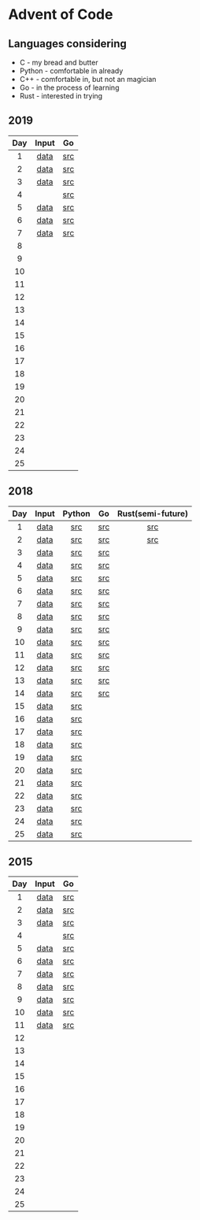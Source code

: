 # Advent of Code
## Languages considering
- C - my bread and butter
- Python - comfortable in already
- C++ - comfortable in, but not an magician
- Go - in the process of learning
- Rust - interested in trying

## 2019
|  Day  |       Input        |               Go                |
| :---: | :----------------: | :-----------------------------: |
|   1   | [data](2019/day1/) | [src](go/src/2019/day1/day1.go) |
|   2   | [data](2019/day2/) | [src](go/src/2019/day2/day2.go) |
|   3   | [data](2019/day3/) | [src](go/src/2019/day3/day3.go) |
|   4   |                    | [src](go/src/2019/day4/day4.go) |
|   5   | [data](2019/day5/) | [src](go/src/2019/day5/day5.go) |
|   6   | [data](2019/day6/) | [src](go/src/2019/day6/day7.go) |
|   7   | [data](2019/day7/) | [src](go/src/2019/day7/day7.go) |
|   8   |                    |                                 |
|   9   |                    |                                 |
|  10   |                    |                                 |
|  11   |                    |                                 |
|  12   |                    |                                 |
|  13   |                    |                                 |
|  14   |                    |                                 |
|  15   |                    |                                 |
|  16   |                    |                                 |
|  17   |                    |                                 |
|  18   |                    |                                 |
|  19   |                    |                                 |
|  20   |                    |                                 |
|  21   |                    |                                 |
|  22   |                    |                                 |
|  23   |                    |                                 |
|  24   |                    |                                 |
|  25   |                    |                                 |

## 2018
|  Day  |        Input        |           Python            |                Go                 |         Rust(semi-future)         |
| :---: | :-----------------: | :-------------------------: | :-------------------------------: | :-------------------------------: |
|   1   | [data](2018/day1/)  | [src](python/2018/day1.py)  |  [src](go/src/2018/day1/day1.go)  | [src](rust/2018/day1/src/main.rs) |
|   2   | [data](2018/day2/)  | [src](python/2018/day2.py)  |  [src](go/src/2018/day2/day2.go)  | [src](rust/2018/day2/src/main.rs) |
|   3   | [data](2018/day3/)  | [src](python/2018/day3.py)  |  [src](go/src/2018/day3/day3.go)  |                                   |
|   4   | [data](2018/day4/)  | [src](python/2018/day4.py)  |  [src](go/src/2018/day4/day4.go)  |                                   |
|   5   | [data](2018/day5/)  | [src](python/2018/day5.py)  |  [src](go/src/2018/day5/day5.go)  |                                   |
|   6   | [data](2018/day6/)  | [src](python/2018/day6.py)  |  [src](go/src/2018/day6/day6.go)  |                                   |
|   7   | [data](2018/day7/)  | [src](python/2018/day7.py)  |  [src](go/src/2018/day7/day7.go)  |                                   |
|   8   | [data](2018/day8/)  | [src](python/2018/day8.py)  |  [src](go/src/2018/day8/day8.go)  |                                   |
|   9   | [data](2018/day9/)  | [src](python/2018/day9.py)  |  [src](go/src/2018/day9/day9.go)  |                                   |
|  10   | [data](2018/day10/) | [src](python/2018/day10.py) | [src](go/src/2018/day10/day10.go) |                                   |
|  11   | [data](2018/day11/) | [src](python/2018/day11.py) | [src](go/src/2018/day11/day11.go) |                                   |
|  12   | [data](2018/day12/) | [src](python/2018/day12.py) | [src](go/src/2018/day12/day12.go) |                                   |
|  13   | [data](2018/day13/) | [src](python/2018/day13.py) | [src](go/src/2018/day13/day13.go) |                                   |
|  14   | [data](2018/day14/) | [src](python/2018/day14.py) | [src](go/src/2018/day14/day14.go) |                                   |
|  15   | [data](2018/day15/) | [src](python/2018/day15.py) |                                   |                                   |
|  16   | [data](2018/day16/) | [src](python/2018/day16.py) |                                   |                                   |
|  17   | [data](2018/day17/) | [src](python/2018/day17.py) |                                   |                                   |
|  18   | [data](2018/day18/) | [src](python/2018/day18.py) |                                   |                                   |
|  19   | [data](2018/day19/) | [src](python/2018/day19.py) |                                   |                                   |
|  20   | [data](2018/day20/) | [src](python/2018/day20.py) |                                   |                                   |
|  21   | [data](2018/day21/) | [src](python/2018/day21.py) |                                   |                                   |
|  22   | [data](2018/day22/) | [src](python/2018/day22.py) |                                   |                                   |
|  23   | [data](2018/day23/) | [src](python/2018/day23.py) |                                   |                                   |
|  24   | [data](2018/day24/) | [src](python/2018/day24.py) |                                   |                                   |
|  25   | [data](2018/day25/) | [src](python/2018/day25.py) |                                   |                                   |

## 2015
|  Day  |        Input        |                Go                 |
| :---: | :-----------------: | :-------------------------------: |
|   1   | [data](2015/day1/)  |  [src](go/src/2015/day1/day1.go)  |
|   2   | [data](2015/day2/)  |  [src](go/src/2015/day2/day2.go)  |
|   3   | [data](2015/day3/)  |  [src](go/src/2015/day3/day3.go)  |
|   4   |                     |  [src](go/src/2015/day4/day4.go)  |
|   5   | [data](2015/day5/)  |  [src](go/src/2015/day5/day5.go)  |
|   6   | [data](2015/day6/)  |  [src](go/src/2015/day6/day6.go)  |
|   7   | [data](2015/day7/)  |  [src](go/src/2015/day7/day7.go)  |
|   8   | [data](2015/day8/)  |  [src](go/src/2015/day8/day8.go)  |
|   9   | [data](2015/day9/)  |  [src](go/src/2015/day9/day9.go)  |
|  10   | [data](2015/day10/) | [src](go/src/2015/day10/day10.go) |
|  11   | [data](2015/day11/) | [src](go/src/2015/day11/day11.go) |
|  12   |                     |                                   |
|  13   |                     |                                   |
|  14   |                     |                                   |
|  15   |                     |                                   |
|  16   |                     |                                   |
|  17   |                     |                                   |
|  18   |                     |                                   |
|  19   |                     |                                   |
|  20   |                     |                                   |
|  21   |                     |                                   |
|  22   |                     |                                   |
|  23   |                     |                                   |
|  24   |                     |                                   |
|  25   |                     |                                   |